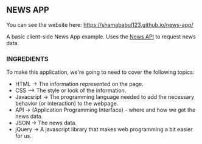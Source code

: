 NEWS APP
--------

You can see the website here:   https://shamababul123.github.io/news-app/

A basic client-side News App example.
Uses the [News API](https://newsapi.org/) to request news data.

### INGREDIENTS
To make this application, we're going to need to cover the following topics:
 * HTML -> The information represented on the page.
 * CSS --> The style or look of the information.
 * Javacsript -> The programming language needed to add the necessary behavior (or interaction) to the webpage.
 * API -> (Application Programming Interface) - where and how we get the news data.
 * JSON -> The news data.
 * jQuery -> A javascript library that makes web programming a bit easier for us.
